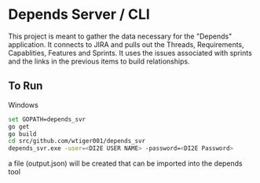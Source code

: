 # Depends Server / CLI

This project is meant to gather the data necessary for the "Depends" application. It connects to JIRA and pulls out the Threads, Requirements, Capablities, Features and Sprints. It uses the issues associated with sprints and the links in the previous items to build relationships. 

## To Run

Windows
```bash
set GOPATH=depends_svr
go get
go build
cd src/github.com/wtiger001/depends_svr
depends_svr.exe -user=<DI2E USER NAME> -password=<DI2E Password>
```

a file (output.json) will be created that can be imported into the depends tool
